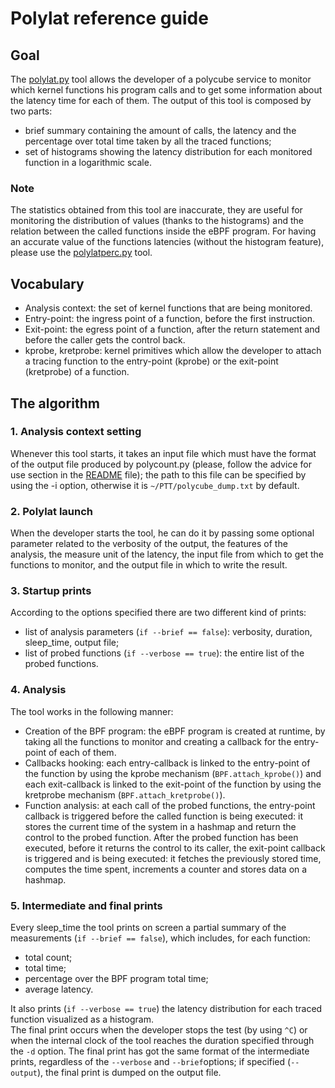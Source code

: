 # Polylat reference guide
## Goal
The [polylat.py](../tools/polylat.py) tool allows the developer of a polycube service to monitor which kernel functions his program calls and to get some information about the latency time for each of them. The output of this tool is composed by two parts:

* brief summary containing the amount of calls, the latency and the percentage over total time taken by all the traced functions;
* set of histograms showing the latency distribution for each monitored function in a logarithmic scale.

### Note 
The statistics obtained from this tool are inaccurate, they are useful for monitoring the distribution of values (thanks to the histograms) and the relation between the called functions inside the eBPF program. For having an accurate value of the functions latencies (without the histogram feature), please use the [polylatperc.py](../tools/polylatperc.py) tool.
## Vocabulary
* Analysis context: the set of kernel functions that are being monitored.
* Entry-point: the ingress point of a function, before the first instruction.
* Exit-point: the egress point of a function, after the return statement and before the caller gets the control back.
* kprobe, kretprobe: kernel primitives which allow the developer to attach a tracing function to the entry-point (kprobe) or the exit-point (kretprobe) of a function.
## The algorithm
### 1. Analysis context setting
Whenever this tool starts, it takes an input file which must have the format of the output file produced by polycount.py (please, follow the advice for use section in the [README](../README.md) file); the path to this file can be specified by using the -i option, otherwise it is ``~/PTT/polycube_dump.txt`` by default.
### 2. Polylat launch
When the developer starts the tool, he can do it by passing some optional parameter related to the verbosity of the output, the features of the analysis, the measure unit of the latency, the input file from which to get the functions to monitor, and the output file in which to write the result.
### 3. Startup prints
According to the options specified there are two different kind of prints:
* list of analysis parameters (``if --brief == false``): verbosity, duration, sleep_time, output file;
* list of probed functions (``if --verbose == true``): the entire list of the probed functions.
### 4. Analysis
The tool works in the following manner:
* Creation of the BPF program: the eBPF program is created at runtime, by taking all the functions to monitor and creating a callback for the entry-point of each of them.
* Callbacks hooking: each entry-callback is linked to the entry-point of the function by using the kprobe mechanism (``BPF.attach_kprobe()``) and each exit-callback is linked to the exit-point of the function by using the kretprobe mechanism (``BPF.attach_kretprobe()``).
* Function analysis: at each call of the probed functions, the entry-point callback is triggered before the called function is being executed: it stores the current time of the system in a hashmap and return the control to the probed function. After the probed function has been executed, before it returns the control to its caller, the exit-point callback is triggered and is being executed: it fetches the previously stored time, computes the time spent, increments a counter and stores data on a hashmap.
### 5. Intermediate and final prints
Every sleep_time the tool prints on screen a partial summary of the measurements (``if --brief == false``), which includes, for each function:
* total count;
* total time;
* percentage over the BPF program total time;
* average latency.

It also prints (``if --verbose == true``) the latency distribution for each traced function visualized as a histogram.  
The final print occurs when the developer stops the test (by using ``^C``) or when the internal clock of the tool reaches the duration specified through the ``-d`` option. The final print has got the same format of the intermediate prints, regardless of the ``--verbose`` and ``--brief``options; if specified (``--output``), the final print is dumped on the output file.


